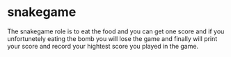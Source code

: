 # snakegame
 The snakegame role is to eat the food and you can get one score
 and if you unfortunetely eating the bomb you will lose the game
 and finally will print your score and record your hightest score you played in the game.
